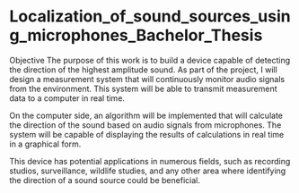 # Localization_of_sound_sources_using_microphones_Bachelor_Thesis
Objective
The purpose of this work is to build a device capable of detecting the direction of the highest amplitude sound. As part of the project, I will design a measurement system that will continuously monitor audio signals from the environment. This system will be able to transmit measurement data to a computer in real time.

On the computer side, an algorithm will be implemented that will calculate the direction of the sound based on audio signals from microphones. The system will be capable of displaying the results of calculations in real time in a graphical form.

This device has potential applications in numerous fields, such as recording studios, surveillance, wildlife studies, and any other area where identifying the direction of a sound source could be beneficial.
